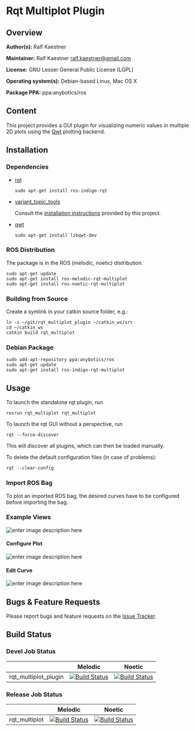 # Rqt Multiplot Plugin

## Overview

**Author(s):** Ralf Kaestner

**Maintainer:** Ralf Kaestner <ralf.kaestner@gmail.com>

**License:** GNU Lesser General Public License (LGPL)

**Operating system(s):** Debian-based Linux, Mac OS X

**Package PPA:** ppa:anybotics/ros

## Content

This project provides a GUI plugin for visualizing numeric values in multiple 2D plots using the [Qwt](http://qwt.sourceforge.net) plotting backend.

## Installation
### Dependencies

- [rqt](http://wiki.ros.org/rqt)

    ```shell
    sudo apt-get install ros-indigo-rqt
    ```

- [variant_topic_tools](https://github.com/anybotics/variant)

  Consult the [installation instructions](https://github.com/anybotics/variant/blob/master/README.md#installation) provided by this project.

- [qwt](http://qwt.sourceforge.net/)

    ```shell
    sudo apt-get install libqwt-dev
    ```

### ROS Distribution

The package is in the ROS (melodic, noetic) distribution.

```shell
sudo apt-get update
sudo apt-get install ros-melodic-rqt-multiplot
sudo apt-get install ros-noetic-rqt-multiplot

```

### Building from Source

Create a symlink in your catkin source folder, e.g.:

```shell
ln -s ~/git/rqt_multiplot_plugin ~/catkin_ws/src
cd ~/catkin_ws
catkin build rqt_multiplot
```

### Debian Package

```shell
sudo add-apt-repository ppa:anybotics/ros
sudo apt-get update
sudo apt-get install ros-indigo-rqt-multiplot
```

## Usage

To launch the standalone rqt plugin, run

```shell
rosrun rqt_multiplot rqt_multiplot
```

To launch the rqt GUI without a perspective, run

```shell
rqt --force-discover
```

This will discover all plugins, which can then be loaded manually.

To delete the default configuration files (in case of problems):

```shell
rqt --clear-config
```

### Import ROS Bag

To plot an imported ROS bag, the desired curves have to be configured before
importing the bag.

### Example Views

![enter image description here](https://lh3.googleusercontent.com/-EF4aCvEV3ZU/V0Vku40VueI/AAAAAAAAajg/rdRvc-YWkPw50gPOGbGrtMtzMjgmBANfACLcB/s700/multiplot_1_legend.png "Overview")

#### Configure Plot

![enter image description here](https://lh3.googleusercontent.com/-E14yRrgKars/V0VlFJdDX5I/AAAAAAAAajo/2Nfo_ovj5dABrF7OQPExlMJY1gMAKK43QCLcB/s700/multiplot_configure_plot.png "Configure plot")

#### Edit Curve

![enter image description here](https://lh3.googleusercontent.com/-Ei_j84gwJ7U/V0VlWrjUumI/AAAAAAAAaj0/dEB0dkE2YJ8rCWpmql6ZW4f6iMlJgxv8ACLcB/s700/multiplot_edit_curve.png "Edit curve")

## Bugs & Feature Requests

Please report bugs and feature requests on the [Issue Tracker](https://github.com/anybotics/rqt_multiplot_plugin).

## Build Status

### Devel Job Status

| | Melodic  | Noetic |
| --- | --- | --- |
| rqt_multiplot_plugin | [![Build Status](http://build.ros.org/buildStatus/icon?job=Mdev__rqt_multiplot_plugin__ubuntu_bionic_amd64)](http://build.ros.org/job/Mdev__rqt_multiplot_plugin__ubuntu_bionic_amd64/) | [![Build Status](http://build.ros.org/buildStatus/icon?job=Ndev__rqt_multiplot_plugin__ubuntu_focal_amd64)](http://build.ros.org/job/Ndev__rqt_multiplot_plugin__ubuntu_focal_amd64/) |

### Release Job Status

| | Melodic | Noetic |
| --- | --- | --- |
| rqt_multiplot | [![Build Status](http://build.ros.org/buildStatus/icon?job=Mbin_uB64__rqt_multiplot__ubuntu_bionic_amd64__binary)](http://build.ros.org/job/Mbin_uB64__rqt_multiplot__ubuntu_bionic_amd64__binary/) | [![Build Status](http://build.ros.org/buildStatus/icon?job=Nbin_uF64__rqt_multiplot__ubuntu_focal_amd64__binary)](http://build.ros.org/job/Nbin_uF64__rqt_multiplot__ubuntu_focal_amd64__binary/) |
